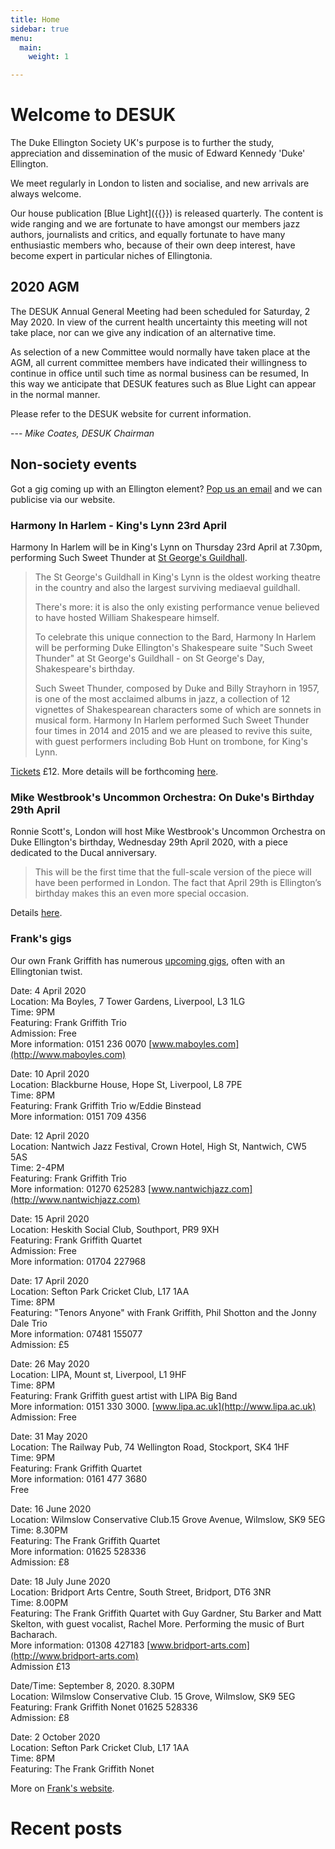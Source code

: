 ```yaml
---
title: Home
sidebar: true
menu:
  main:
    weight: 1

---
```

# Welcome to DESUK

The Duke Ellington Society UK's purpose is to further the study, appreciation and dissemination of the music of Edward Kennedy 'Duke' Ellington.

We meet regularly in London to listen and socialise, and new arrivals are always welcome.

Our house publication [Blue Light]({{<relref blue_light>}}) is released quarterly. The content is wide ranging and we are fortunate to have amongst our members jazz authors, journalists and critics, and equally fortunate to have many enthusiastic members who, because of their own deep interest, have become expert in particular niches of Ellingtonia.

<!--
## Next meeting

... will be in 2020! Happy New Year from us and watch this space.
-->

## 2020 AGM

The DESUK Annual General Meeting had been scheduled for Saturday, 2 May 2020. In view of the current health uncertainty  this meeting will not take place, nor can we give any indication of an alternative time.

As selection of a new Committee would normally have taken place at the AGM, all current committee members have indicated their willingness to continue in office until such time as normal business can be resumed, In this way we anticipate that DESUK features such as Blue Light can appear in the normal manner.

Please refer to the DESUK website for current information.

--- *Mike Coates, DESUK Chairman*

## Non-society events

Got a gig coming up with an Ellington element? <a href="mailto:desuk@dukeellington.org.uk">Pop us an email</a> and we can publicise via our website.

### Harmony In Harlem - King's Lynn 23rd April

Harmony In Harlem will be in King's Lynn on Thursday 23rd April at 7.30pm, performing Such Sweet Thunder at [St George's Guildhall](https://www.shakespearesguildhalltrust.org.uk).

> The St George's Guildhall in King's Lynn is the oldest working theatre
> in the country and also the largest surviving mediaeval guildhall.
>
> There's more: it is also the only existing performance venue believed to
> have hosted William Shakespeare himself.
>
> To celebrate this unique connection to the Bard, Harmony In Harlem will
> be performing Duke Ellington's Shakespeare suite "Such Sweet Thunder" at
> St George's Guildhall - on St George's Day, Shakespeare's birthday.
>
> Such Sweet Thunder, composed by Duke and Billy Strayhorn in 1957, is one
> of the most acclaimed albums in jazz, a collection of 12 vignettes of
> Shakespearean characters some of which are sonnets in musical form.
> Harmony In Harlem performed Such Sweet Thunder four times in 2014 and
> 2015 and we are pleased to revive this suite, with guest performers
> including Bob Hunt on trombone, for King's Lynn.

[Tickets](https://www.kingslynncornexchange.co.uk/whats-on/music/harmony-in-harlem/) £12. More details will be forthcoming
[here](http://www.harmonyinharlem.co.uk).

### Mike Westbrook's Uncommon Orchestra: On Duke's Birthday 29th April

Ronnie Scott's, London will host Mike Westbrook's Uncommon Orchestra on Duke Ellington's birthday, Wednesday 29th April 2020, with a piece dedicated to the Ducal anniversary.

> This will be the first time that the full-scale version of the piece will have been performed in London. The fact that April 29th is Ellington’s birthday makes this an even more special occasion.

Details [here](https://www.ronniescotts.co.uk/performances/view/5728-mike-westbrooks-uncommon-orchestra-perform-duke-ellington).

### Frank's gigs

Our own Frank Griffith has numerous [upcoming gigs](http://www.frankgriffith.co.uk), often with an Ellingtonian twist.

Date: 4 April 2020<br/>
Location: Ma Boyles, 7 Tower Gardens, Liverpool, L3 1LG<br/>
Time: 9PM<br/>
Featuring: Frank Griffith Trio<br/>
Admission: Free<br/>
More information: 0151 236 0070 [www.maboyles.com](http://www.maboyles.com)<br/>

Date: 10 April 2020<br/>
Location: Blackburne House, Hope St, Liverpool, L8 7PE<br/>
Time: 8PM<br/>
Featuring: Frank Griffith Trio w/Eddie Binstead<br/>
More information: 0151 709 4356<br/>

Date: 12 April 2020<br/>
Location: Nantwich Jazz Festival, Crown Hotel, High St, Nantwich, CW5 5AS<br/>
Time: 2-4PM<br/>
Featuring: Frank Griffith Trio<br/>
More information: 01270 625283 [www.nantwichjazz.com](http://www.nantwichjazz.com)<br/>

Date: 15 April 2020<br/>
Location: Heskith Social Club, Southport, PR9 9XH<br/>
Featuring: Frank Griffith Quartet<br/>
Admission: Free<br/>
More information: 01704 227968<br/>

Date: 17 April 2020<br/>
Location: Sefton Park Cricket Club, L17 1AA<br/>
Time: 8PM<br/>
Featuring: "Tenors Anyone" with Frank Griffith, Phil Shotton and the Jonny Dale Trio<br/>
More information: 07481 155077<br/>
Admission: £5<br/>

Date: 26 May 2020<br/>
Location: LIPA, Mount st, Liverpool, L1 9HF<br/>
Time: 8PM<br/>
Featuring: Frank Griffith guest artist with LIPA Big Band<br/>
More information: 0151 330 3000. [www.lipa.ac.uk](http://www.lipa.ac.uk)<br/>
Admission: Free<br/>

Date: 31 May 2020<br/>
Location: The Railway Pub, 74 Wellington Road, Stockport, SK4 1HF<br/>
Time: 9PM<br/>
Featuring: Frank Griffith Quartet<br/>
More information: 0161 477 3680<br/>
Free<br/>

Date: 16 June 2020<br/>
Location: Wilmslow Conservative Club.15 Grove Avenue, Wilmslow, SK9 5EG<br/>
Time: 8.30PM<br/>
Featuring: The Frank Griffith Quartet<br/>
More information: 01625 528336<br/>
Admission: £8<br/>

Date: 18 July June 2020<br/>
Location: Bridport Arts Centre, South Street, Bridport, DT6 3NR<br/>
Time: 8.00PM<br/>
Featuring: The Frank Griffith Quartet with Guy Gardner, Stu Barker and Matt Skelton, with guest vocalist, Rachel More. Performing the music of Burt Bacharach.<br/>
More information: 01308 427183 [www.bridport-arts.com](http://www.bridport-arts.com)<br/>
Admission £13<br/>

Date/Time: September 8, 2020. 8.30PM<br/>
Location: Wilmslow Conservative Club. 15 Grove, Wilmslow, SK9 5EG<br/>
Featuring: Frank Griffith Nonet 01625 528336<br/>
Admission: £8<br/>

Date: 2 October 2020<br/>
Location: Sefton Park Cricket Club, L17 1AA<br/>
Time: 8PM<br/>
Featuring: The Frank Griffith Nonet<br/>

More on [Frank's website](http://www.frankgriffith.co.uk).


# Recent posts
